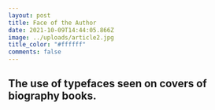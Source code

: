 ```yaml
---
layout: post
title: Face of the Author
date: 2021-10-09T14:44:05.866Z
image: ../uploads/article2.jpg
title_color: "#ffffff"
comments: false
---
```

## **The use of typefaces seen on covers of biography books.**